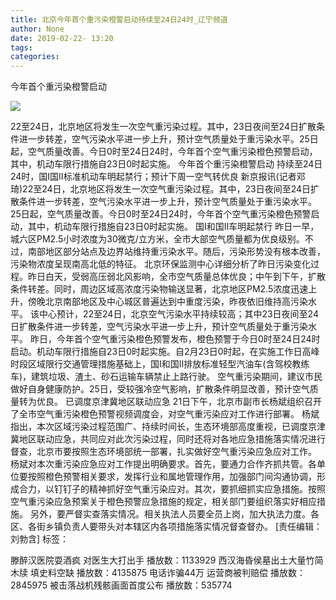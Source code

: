 ```yaml
---
title: 北京今年首个重污染橙警启动持续至24日24时_辽宁频道
author: None
date: 2019-02-22- 13:20
tags: 
categories: 
---
```

今年首个重污染橙警启动
<!-- more -->
                
<img align="center" border="0" src="http://p2.ifengimg.com/a/2016/0810/204c433878d5cf9size1_w16_h16.png" />
                
            
22至24日，北京地区将发生一次空气重污染过程。其中，23日夜间至24日扩散条件进一步转差，空气污染水平进一步上升，预计空气质量处于重污染水平。25日起，空气质量改善。今日0时至24日24时，今年首个空气重污染橙色预警启动，其中，机动车限行措施自23日0时起实施。
今年首个重污染橙警启动
持续至24日24时，国Ⅰ国Ⅱ标准机动车明起禁行；预计下周一空气转优良
新京报讯(记者邓琦)22至24日，北京地区将发生一次空气重污染过程。其中，23日夜间至24日扩散条件进一步转差，空气污染水平进一步上升，预计空气质量处于重污染水平。25日起，空气质量改善。今日0时至24日24时，今年首个空气重污染橙色预警启动，其中，机动车限行措施自23日0时起实施。
国Ⅰ和国Ⅱ车明起禁行
昨日一早，城六区PM2.5小时浓度为30微克/立方米，全市大部空气质量都为优良级别。不过，南部地区部分站点及边界站维持重污染水平。随后，污染形势没有根本改善，污染物浓度呈现南高北低的特征。
北京环保监测中心详细分析了昨日污染变化过程。昨日白天，受弱高压弱北风影响，全市空气质量总体优良；中午到下午，扩散条件转差。同时，周边区域高浓度污染物输送显著，北京地区PM2.5浓度迅速上升，傍晚北京南部地区及中心城区普遍达到中重度污染，昨夜依旧维持高污染水平。
该中心预计，22至24日，北京空气污染水平持续较高；其中23日夜间至24日扩散条件进一步转差，空气污染水平进一步上升，预计空气质量处于重污染水平。
昨日，今年首个空气重污染橙色预警发布，橙色预警于今日0时至24日24时启动。机动车限行措施自23日0时起实施。自2月23日0时起，在实施工作日高峰时段区域限行交通管理措施基础上，国Ⅰ和国Ⅱ排放标准轻型汽油车(含驾校教练车)，建筑垃圾、渣土、砂石运输车辆禁止上路行驶。
空气重污染期间，建议市民做好自身健康防护。25日，受较强冷空气影响，扩散条件明显改善，预计空气质量转为优良。
已调度京津冀地区联动应急
21日下午，北京市副市长杨斌组织召开了全市空气重污染橙色预警视频调度会，对空气重污染应对工作进行部署。
杨斌指出，本次区域污染过程范围广、持续时间长，生态环境部高度重视，已调度京津冀地区联动应急，共同应对此次污染过程，同时还将对各地应急措施落实情况进行督查，北京市要按照生态环境部统一部署，扎实做好空气重污染应急应对工作。
杨斌对本次重污染应急应对工作提出明确要求。首先，要通力合作齐抓共管。各单位要按照橙色预警相关要求，发挥行业和属地管理作用，加强部门间沟通协调，形成合力，以钉钉子的精神抓好空气重污染应对。其次，要抓细抓实应急措施。按照空气重污染应急预案关于橙色预警应急措施的规定，相关部门要组织落实好相应措施。
另外，要严督实查落实情况。相关执法人员要全员上岗，加大执法力度。各区、各街乡镇负责人要带头对本辖区内各项措施落实情况督查督办。
[责任编辑：刘勃含]
标签：
 
             
滕醉汉医院耍酒疯 对医生大打出手
播放数：1133929
西汉海昏侯墓出土大量竹简木牍 填史料空缺
播放数：4135875
电话诈骗44万 运营商被判赔偿
播放数：2845975
被击落战机残骸画面首度公布
播放数：535774
